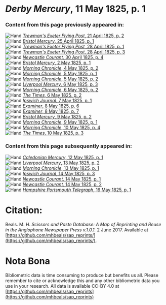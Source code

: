 # *Derby Mercury*, 11 May 1825, p. 1  
  
### Content from this page previously appeared in:  
![Hand](http://scissorsandpaste.net/wp-content/uploads/2017/06/smallhandpointer.png) [*Trewman's Exeter Flying Post*, 21 April 1825, p. 2](https://mhbeals.github.io/sap_html/Trewman's-Exeter-Flying-Post/Trewman's-Exeter-Flying-Post-21-April-1825-p-2)  
![Hand](http://scissorsandpaste.net/wp-content/uploads/2017/06/smallhandpointer.png) [*Bristol Mercury*, 25 April 1825, p. 1](https://mhbeals.github.io/sap_html/Bristol-Mercury/Bristol-Mercury-25-April-1825-p-1)  
![Hand](http://scissorsandpaste.net/wp-content/uploads/2017/06/smallhandpointer.png) [*Trewman's Exeter Flying Post*, 28 April 1825, p. 1](https://mhbeals.github.io/sap_html/Trewman's-Exeter-Flying-Post/Trewman's-Exeter-Flying-Post-28-April-1825-p-1)  
![Hand](http://scissorsandpaste.net/wp-content/uploads/2017/06/smallhandpointer.png) [*Trewman's Exeter Flying Post*, 28 April 1825, p. 3](https://mhbeals.github.io/sap_html/Trewman's-Exeter-Flying-Post/Trewman's-Exeter-Flying-Post-28-April-1825-p-3)  
![Hand](http://scissorsandpaste.net/wp-content/uploads/2017/06/smallhandpointer.png) [*Newcastle Courant*, 30 April 1825, p. 4](https://mhbeals.github.io/sap_html/Newcastle-Courant/Newcastle-Courant-30-April-1825-p-4)  
![Hand](http://scissorsandpaste.net/wp-content/uploads/2017/06/smallhandpointer.png) [*Bristol Mercury*, 2 May 1825, p. 1](https://mhbeals.github.io/sap_html/Bristol-Mercury/Bristol-Mercury-2-May-1825-p-1)  
![Hand](http://scissorsandpaste.net/wp-content/uploads/2017/06/smallhandpointer.png) [*Morning Chronicle*, 4 May 1825, p. 2](https://mhbeals.github.io/sap_html/Morning-Chronicle/Morning-Chronicle-4-May-1825-p-2)  
![Hand](http://scissorsandpaste.net/wp-content/uploads/2017/06/smallhandpointer.png) [*Morning Chronicle*, 5 May 1825, p. 1](https://mhbeals.github.io/sap_html/Morning-Chronicle/Morning-Chronicle-5-May-1825-p-1)  
![Hand](http://scissorsandpaste.net/wp-content/uploads/2017/06/smallhandpointer.png) [*Morning Chronicle*, 5 May 1825, p. 2](https://mhbeals.github.io/sap_html/Morning-Chronicle/Morning-Chronicle-5-May-1825-p-2)  
![Hand](http://scissorsandpaste.net/wp-content/uploads/2017/06/smallhandpointer.png) [*Liverpool Mercury*, 6 May 1825, p. 3](https://mhbeals.github.io/sap_html/Liverpool-Mercury/Liverpool-Mercury-6-May-1825-p-3)  
![Hand](http://scissorsandpaste.net/wp-content/uploads/2017/06/smallhandpointer.png) [*Morning Chronicle*, 6 May 1825, p. 2](https://mhbeals.github.io/sap_html/Morning-Chronicle/Morning-Chronicle-6-May-1825-p-2)  
![Hand](http://scissorsandpaste.net/wp-content/uploads/2017/06/smallhandpointer.png) [*The Times*, 6 May 1825, p. 2](https://mhbeals.github.io/sap_html/The-Times/The-Times-6-May-1825-p-2)  
![Hand](http://scissorsandpaste.net/wp-content/uploads/2017/06/smallhandpointer.png) [*Ipswich Journal*, 7 May 1825, p. 1](https://mhbeals.github.io/sap_html/Ipswich-Journal/Ipswich-Journal-7-May-1825-p-1)  
![Hand](http://scissorsandpaste.net/wp-content/uploads/2017/06/smallhandpointer.png) [*Examiner*, 8 May 1825, p. 6](https://mhbeals.github.io/sap_html/Examiner/Examiner-8-May-1825-p-6)  
![Hand](http://scissorsandpaste.net/wp-content/uploads/2017/06/smallhandpointer.png) [*Examiner*, 8 May 1825, p. 7](https://mhbeals.github.io/sap_html/Examiner/Examiner-8-May-1825-p-7)  
![Hand](http://scissorsandpaste.net/wp-content/uploads/2017/06/smallhandpointer.png) [*Bristol Mercury*, 9 May 1825, p. 2](https://mhbeals.github.io/sap_html/Bristol-Mercury/Bristol-Mercury-9-May-1825-p-2)  
![Hand](http://scissorsandpaste.net/wp-content/uploads/2017/06/smallhandpointer.png) [*Morning Chronicle*, 9 May 1825, p. 1](https://mhbeals.github.io/sap_html/Morning-Chronicle/Morning-Chronicle-9-May-1825-p-1)  
![Hand](http://scissorsandpaste.net/wp-content/uploads/2017/06/smallhandpointer.png) [*Morning Chronicle*, 10 May 1825, p. 4](https://mhbeals.github.io/sap_html/Morning-Chronicle/Morning-Chronicle-10-May-1825-p-4)  
![Hand](http://scissorsandpaste.net/wp-content/uploads/2017/06/smallhandpointer.png) [*The Times*, 10 May 1825, p. 3](https://mhbeals.github.io/sap_html/The-Times/The-Times-10-May-1825-p-3)  
  
### Content from this page subsequently appeared in:  
![Hand](http://scissorsandpaste.net/wp-content/uploads/2017/06/smallhandpointer.png) [*Caledonian Mercury*, 12 May 1825, p. 1](https://mhbeals.github.io/sap_html/Caledonian-Mercury/Caledonian-Mercury-12-May-1825-p-1)  
![Hand](http://scissorsandpaste.net/wp-content/uploads/2017/06/smallhandpointer.png) [*Liverpool Mercury*, 13 May 1825, p. 2](https://mhbeals.github.io/sap_html/Liverpool-Mercury/Liverpool-Mercury-13-May-1825-p-2)  
![Hand](http://scissorsandpaste.net/wp-content/uploads/2017/06/smallhandpointer.png) [*Morning Chronicle*, 13 May 1825, p. 1](https://mhbeals.github.io/sap_html/Morning-Chronicle/Morning-Chronicle-13-May-1825-p-1)  
![Hand](http://scissorsandpaste.net/wp-content/uploads/2017/06/smallhandpointer.png) [*Ipswich Journal*, 14 May 1825, p. 3](https://mhbeals.github.io/sap_html/Ipswich-Journal/Ipswich-Journal-14-May-1825-p-3)  
![Hand](http://scissorsandpaste.net/wp-content/uploads/2017/06/smallhandpointer.png) [*Newcastle Courant*, 14 May 1825, p. 1](https://mhbeals.github.io/sap_html/Newcastle-Courant/Newcastle-Courant-14-May-1825-p-1)  
![Hand](http://scissorsandpaste.net/wp-content/uploads/2017/06/smallhandpointer.png) [*Newcastle Courant*, 14 May 1825, p. 2](https://mhbeals.github.io/sap_html/Newcastle-Courant/Newcastle-Courant-14-May-1825-p-2)  
![Hand](http://scissorsandpaste.net/wp-content/uploads/2017/06/smallhandpointer.png) [*Hampshire Portsmouth Telegraph*, 16 May 1825, p. 1](https://mhbeals.github.io/sap_html/Hampshire-Portsmouth-Telegraph/Hampshire-Portsmouth-Telegraph-16-May-1825-p-1)  


# Citation: 

Beals. M. H. *Scissors and Paste Database: A Map of Reprinting and Reuse in the Anglophone Newspaper Press v.1.0.1.* 2 June 2017. Available at [https://github.com/mhbeals/sap_reprints/](https://github.com/mhbeals/sap_reprints/). 

# Nota Bona

Bibliometric data is time consuming to produce but benefits us all. Please remember to cite or acknowledge this and any other bibliometric data you use in your research. All data is available CC-BY 4.0 at [https://github.com/mhbeals/sap_reprints](https://github.com/mhbeals/sap_reprints)